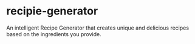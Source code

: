 # recipie-generator
An intelligent Recipe Generator that creates unique and delicious recipes based on the ingredients you provide.
